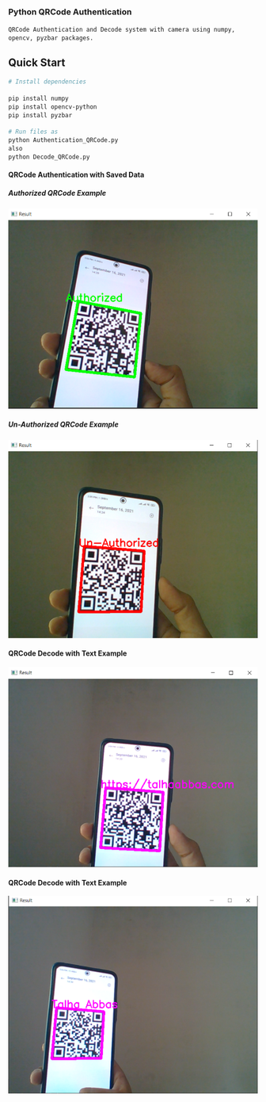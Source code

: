 ### Python QRCode Authentication

`QRCode Authentication and Decode system with camera using numpy, opencv, pyzbar packages.`

## Quick Start

```bash
# Install dependencies

pip install numpy
pip install opencv-python
pip install pyzbar

# Run files as
python Authentication_QRCode.py
also
python Decode_QRCode.py

```

#### QRCode Authentication with Saved Data

##### Authorized QRCode Example

<p align="center"><img src="https://github.com/mtalhaabbas/Python-QRCode-Authentication/blob/main/static/auth.png" alt="Details of QR" /></p>



##### Un-Authorized QRCode Example

<p align="center"><img src="https://github.com/mtalhaabbas/Python-QRCode-Authentication/blob/main/static/unauth.png" alt="Details of QR" /></p>



#### QRCode Decode with Text Example

<p align="center"><img src="https://github.com/mtalhaabbas/Python-QRCode-Authentication/blob/main/static/decode.png" alt="Details of QR" /></p>



#### QRCode Decode with Text Example

<p align="center"><img src="https://github.com/mtalhaabbas/Python-QRCode-Authentication/blob/main/static/decode1.png" alt="Details of QR" /></p>
